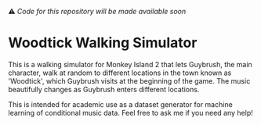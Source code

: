 ⚠️ *Code for this repository will be made available soon*

# Woodtick Walking Simulator

This is a walking simulator for Monkey Island 2 that lets Guybrush, the main character, walk at random to different locations in the town known as 'Woodtick', which Guybrush visits at the beginning of the game.
The music beautifully changes as Guybrush enters different locations.

This is intended for academic use as a dataset generator for machine learning of conditional music data.
Feel free to ask me if you need any help!
